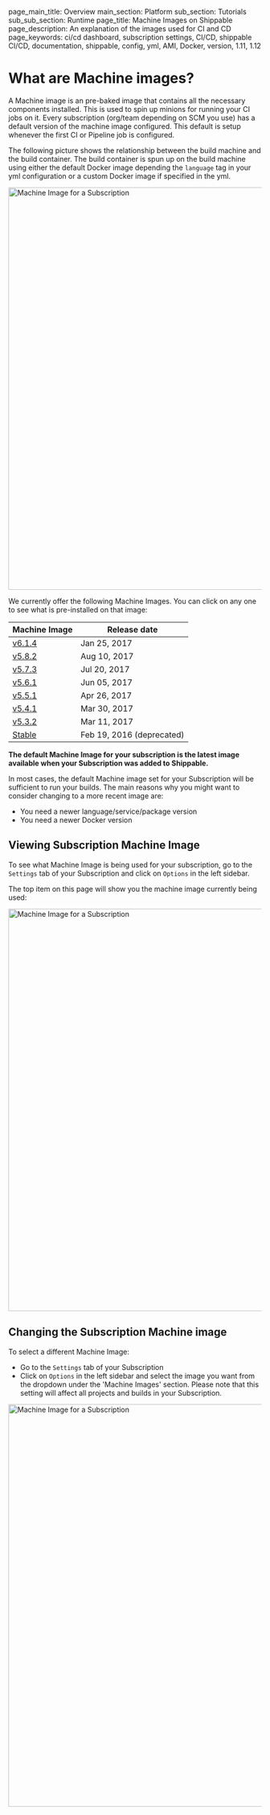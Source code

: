 page_main_title: Overview
main_section: Platform
sub_section: Tutorials
sub_sub_section: Runtime
page_title: Machine Images on Shippable
page_description: An explanation of the images used for CI and CD
page_keywords: ci/cd dashboard, subscription settings, CI/CD, shippable CI/CD, documentation, shippable, config, yml, AMI, Docker, version, 1.11, 1.12

# What are Machine images?
A Machine image is an pre-baked image that contains all the necessary components
installed. This is used to spin up minions for running your CI jobs on it. Every
subscription (org/team depending on SCM you use) has a default
version of the machine image configured. This default is setup whenever the first
CI or Pipeline job is configured.

The following picture shows the relationship between the build machine and the
build container. The build container is spun up on the build machine using either
the default Docker image depending the `language` tag in your yml configuration
or a custom Docker image if specified in the yml.

<img src="/images/ci/shippableOverview.png"
alt="Machine Image for a Subscription" style="width:800px;"/>

We currently offer the following Machine Images. You can click on any one to see
what is pre-installed on that image:

| Machine Image | Release date     |
|---------------|-------------------|
| [v6.1.4](ami-v614/)        | Jan 25, 2017    |
| [v5.8.2](ami-v582/)        | Aug 10, 2017    |
| [v5.7.3](ami-v573/)        | Jul 20, 2017    |
| [v5.6.1](ami-v561/)        | Jun 05, 2017    |
| [v5.5.1](ami-v551/)        | Apr 26, 2017    |
| [v5.4.1](ami-v541/)        | Mar 30, 2017    |
| [v5.3.2](ami-v532/)        | Mar 11, 2017    |
| [Stable](ami-stable/)      | Feb 19, 2016 (deprecated) |

**The default Machine Image for your subscription is the latest image available
when your Subscription was added to Shippable.**

In most cases, the default Machine image set for your Subscription will be
sufficient to run your builds. The main reasons why you might want to consider
changing to a more recent image are:

-  You need a newer language/service/package version
-  You need a newer Docker version


## Viewing Subscription Machine Image

To see what Machine Image is being used for your subscription, go to the
`Settings` tab of your Subscription and click on `Options` in the left sidebar.

The top item on this page will show you the machine image currently being used:

<img src="/images/ci/view-machine-image.png"
alt="Machine Image for a Subscription" style="width:800px;"/>

<a name="change-machine-image"></a>
## Changing the Subscription Machine image

To select a different Machine Image:

-  Go to the `Settings` tab of your Subscription
-  Click on `Options` in the left sidebar and select the image you want from the
dropdown under the 'Machine Images' section. Please note that this setting will
affect all projects and builds in your Subscription.

<img src="/images/ci/change-machine-image.png"
alt="Machine Image for a Subscription" style="width:800px;"/>
